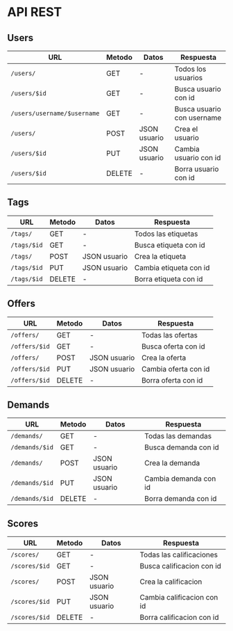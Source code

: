 # API REST

## Users

URL | Metodo | Datos | Respuesta
----|--------|------|----------
`/users/`| GET | - | Todos los usuarios
`/users/$id`| GET | - | Busca usuario con id
`/users/username/$username`| GET | - | Busca usuario con username
`/users/`| POST | JSON usuario | Crea el usuario
`/users/$id`| PUT | JSON usuario | Cambia usuario con id
`/users/$id`| DELETE | - | Borra usuario con id

## Tags

URL | Metodo | Datos | Respuesta
----|--------|------|----------
`/tags/`| GET | - | Todos las etiquetas
`/tags/$id`| GET | - | Busca etiqueta con id
`/tags/`| POST | JSON usuario | Crea la etiqueta
`/tags/$id`| PUT | JSON usuario | Cambia etiqueta con id
`/tags/$id`| DELETE | - | Borra etiqueta con id

## Offers

URL | Metodo | Datos | Respuesta
----|--------|------|----------
`/offers/`| GET | - | Todas las ofertas
`/offers/$id`| GET | - | Busca oferta con id
`/offers/`| POST | JSON usuario | Crea la oferta
`/offers/$id`| PUT | JSON usuario | Cambia oferta con id
`/offers/$id`| DELETE | - | Borra oferta con id

## Demands

URL | Metodo | Datos | Respuesta
----|--------|------|----------
`/demands/`| GET | - | Todas las demandas
`/demands/$id`| GET | - | Busca demanda con id
`/demands/`| POST | JSON usuario | Crea la demanda
`/demands/$id`| PUT | JSON usuario | Cambia demanda con id
`/demands/$id`| DELETE | - | Borra demanda con id

## Scores

URL | Metodo | Datos | Respuesta
----|--------|------|----------
`/scores/`| GET | - | Todas las calificaciones
`/scores/$id`| GET | - | Busca calificacion con id
`/scores/`| POST | JSON usuario | Crea la calificacion
`/scores/$id`| PUT | JSON usuario | Cambia calificacion con id
`/scores/$id`| DELETE | - | Borra calificacion con id